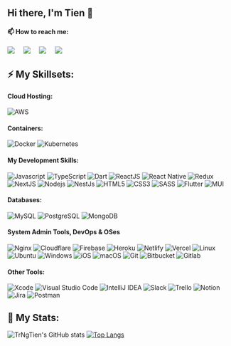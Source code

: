 ## Hi there, I'm Tien 👋

#### 📫 How to reach me:
<a href="https://www.linkedin.com/in/trngtien/"><img src="https://img.shields.io/badge/linkedin-%230077B5.svg?&style=for-the-badge&logo=linkedin&logoColor=white" /></a>&nbsp;&nbsp;&nbsp;&nbsp;
<a href="mailto:ngoctien27122001@gmail.com"><img src="https://img.shields.io/badge/gmail-%23D14836.svg?&style=for-the-badge&logo=gmail&logoColor=white&color=ec4135" /></a>&nbsp;&nbsp;&nbsp;&nbsp;
<a href="https://github.com/TrNgTien"><img src="https://img.shields.io/badge/github-800080.svg?&style=for-the-badge&logo=github&logoColor=white&color=black" /></a>&nbsp;&nbsp;&nbsp;&nbsp;
<a href="https://www.facebook.com/trngtien01/"><img src="https://img.shields.io/badge/Facebook-1877F2?style=for-the-badge&logo=facebook&logoColor=white" /></a>&nbsp;&nbsp;&nbsp;&nbsp;

## ⚡ My Skillsets:

#### Cloud Hosting:
![AWS](https://img.shields.io/badge/Amazon_AWS-FF9900?style=flat-square&logo=amazonaws&logoColor=white)

#### Containers:
![Docker](https://img.shields.io/badge/-Docker-46a2f1?style=flat-square&logo=docker&logoColor=white)
![Kubernetes](https://img.shields.io/badge/-Kubernetes-326ce5?style=flat-square&logo=kubernetes&logoColor=white)

#### My Development Skills:
![Javascript](https://img.shields.io/badge/JavaScript-323330?style=flat-square&logo=javascript&logoColor=F7DF1E)
![TypeScript](https://img.shields.io/badge/TypeScript-007ACC?style=flat-square&logo=typescript&logoColor=white)
![Dart](https://img.shields.io/badge/Dart-0175C2?style=flat-square&logo=dart&logoColor=white)
![ReactJS](https://img.shields.io/badge/React-20232A?style=flat-square&logo=react&logoColor=61DAFB)
![React Native](https://img.shields.io/badge/React_Native-20232A?style=flat-square&logo=react&logoColor=61DAFB)
![Redux](https://img.shields.io/badge/Redux-593D88?style=flat-square&logo=redux&logoColor=white)
![NextJS](https://img.shields.io/badge/NextJS-07405e.svg?logo=Next.JS&logoColor=white&color=black)
![Nodejs](https://img.shields.io/badge/Node.js-43853D.svg?style=flat-square&logo=node.js&logoColor=white)
![NestJs](https://img.shields.io/badge/NestJS-07405e.svg?logo=NestJS&logoColor=red&color=black)
![HTML5](https://img.shields.io/badge/-HTML5-E34F26?style=flat-square&logo=html5&logoColor=white)
![CSS3](https://img.shields.io/badge/-CSS3-1572B6?style=flat-square&logo=css3)
![SASS](https://img.shields.io/badge/Sass-CC6699?style=flat-square&logo=sass&logoColor=white)
![Flutter](https://img.shields.io/badge/-Flutter-1572B6?style=flat-square&logo=Flutter&color=white&logoColor=blue)
![MUI](https://img.shields.io/badge/-MUI-1572B6?style=flat-square&logo=MUI&color=white)

#### Databases:
![MySQL](https://img.shields.io/badge/-MySQL-F29111?style=flat-square&logo=MySQL&logoColor=white&color=blue)
![PostgreSQL](https://img.shields.io/badge/PostgreSQL-07405e.svg?logo=PostgreSQL&logoColor=white)
![MongoDB](https://img.shields.io/badge/MongoDB-4ea94b.svg?style=flat-square&logo=mongodb&logoColor=white)

#### System Admin Tools, DevOps & OSes
![Nginx](https://img.shields.io/badge/nginx-%23009639.svg?style=flat-square&logo=nginx&logoColor=white)
![Cloudflare](https://img.shields.io/badge/Cloudflare-F38020?style=flat-square&logo=Cloudflare&logoColor=white)
![Firebase](https://img.shields.io/badge/firebase-%23039BE5.svg?style=flat-square&logo=firebase)
![Heroku](https://img.shields.io/badge/Heroku-430098?style=flat-square&logo=heroku&logoColor=white) 
![Netlify](https://img.shields.io/badge/Netlify-00C7B7?style=flat-square&logo=netlify&logoColor=white)
![Vercel](https://img.shields.io/badge/Vercel-000000?style=flat-square&logo=vercel&logoColor=white)
![Linux](https://img.shields.io/badge/Linux-FCC624?style=flat-square&logo=linux&logoColor=black)
![Ubuntu](https://img.shields.io/badge/Ubuntu-E95420?style=flat-square&logo=ubuntu&logoColor=white)
![Windows](https://img.shields.io/badge/Windows-0078D6?style=flat-square&logo=windows&logoColor=blue&color=white)
![iOS](https://img.shields.io/badge/iOS-000000?style=flat-square&logo=ios&logoColor=white)
![macOS](https://img.shields.io/badge/mac%20os-000000?style=flat-square&logo=apple&logoColor=white)
![Git](https://img.shields.io/badge/GIT-E44C30?style=flat-square&logo=git&logoColor=white) 
![Bitbucket](https://img.shields.io/badge/Bitbucket-0747a6?style=flat-square&logo=bitbucket&logoColor=white)
![Gitlab](https://img.shields.io/badge/GitLab-330F63?style=flat-square&logo=gitlab&logoColor=white)
#### Other Tools:
![Xcode](https://img.shields.io/badge/Xcode-007ACC?style=flat-square&logo=Xcode&logoColor=white)
![Visual Studio Code](https://img.shields.io/badge/Visual%20Studio%20Code-0078d7.svg?style=flat-square&logo=visual-studio-code&logoColor=blue&color=white)
![IntelliJ IDEA](https://img.shields.io/badge/IntelliJIDEA-000000.svg?logo=intellij-idea&logoColor=white)
![Slack](https://img.shields.io/badge/Slack-4A154B?style=flat-square&logo=slack&logoColor=white)
![Trello](https://img.shields.io/badge/-Trello-0079BF?style=flat-square&logo=Trello&logoColor=white)
![Notion](https://img.shields.io/badge/Notion-000000?style=flat-square&logo=notion&logoColor=white)
![Jira](https://img.shields.io/badge/-Jira-0079BF?style=flat-square&logo=Jira&logoColor=white)
![Postman](https://img.shields.io/badge/-Postman-0079BF?style=flat-square&logo=Postman&logoColor=white&color=orange)

## 🔨 My Stats:
![TrNgTien's GitHub stats](https://github-readme-stats.vercel.app/api?username=TrNgTien&show_icons=true&theme=transparent)
[![Top Langs](https://github-readme-stats.vercel.app/api/top-langs/?username=TrNgTien&langs_count=8)](https://github.com/anuraghazra/github-readme-stats)
